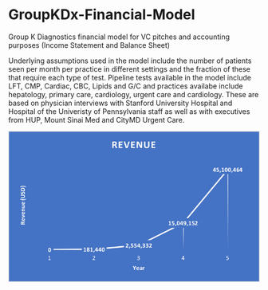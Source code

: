 # GroupKDx-Financial-Model
Group K Diagnostics financial model for VC pitches and accounting purposes (Income Statement and Balance Sheet)

Underlying assumptions used in the model include the number of patients seen per month per practice in different settings and the fraction of these that require each type of test. Pipeline tests available in the model include LFT, CMP, Cardiac, CBC, Lipids and G/C and practices availabe include hepatology, primary care, cardiology, urgent care and cardiology. These are based on physician interviews with Stanford University Hospital and Hospital of the Univeristy of Pennsylvania staff as well as with executives from HUP, Mount Sinai Med and CityMD Urgent Care.

![alt text](/images/Revenue.png)
